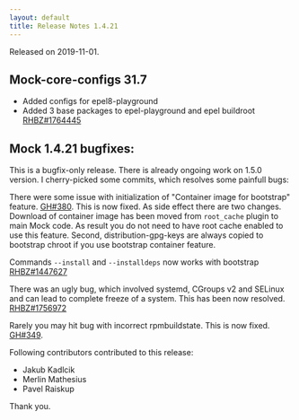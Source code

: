 ```yaml
---
layout: default
title: Release Notes 1.4.21
---
```


Released on 2019-11-01.

## Mock-core-configs 31.7

 * Added configs for epel8-playground
 * Added 3 base packages to epel-playground and epel buildroot [RHBZ#1764445](https://bugzilla.redhat.com/show_bug.cgi?id=1764445)

## Mock 1.4.21 bugfixes:

This is a bugfix-only release. There is already ongoing work on 1.5.0 version. I cherry-picked some commits, which resolves some painfull bugs:

There were some issue with initialization of "Container image for bootstrap" feature. [GH#380](https://github.com/rpm-software-management/mock/issues/380). This is now fixed. As side effect there are two changes. Download of container image has been moved from `root_cache` plugin to main Mock code. As result you do not need to have root cache enabled to use this feature. Second, distribution-gpg-keys are always copied to bootstrap chroot if you use bootstrap container feature.

Commands `--install` and `--installdeps` now works with bootstrap [RHBZ#1447627](https://bugzilla.redhat.com/show_bug.cgi?id=1447627)

There was an ugly bug, which involved systemd, CGroups v2 and SELinux and can lead to complete freeze of a system. This has been now resolved. [RHBZ#1756972](https://bugzilla.redhat.com/show_bug.cgi?id=1756972)

Rarely you may hit bug with incorrect rpmbuildstate. This is now fixed. [GH#349](https://github.com/rpm-software-management/mock/issues/349).

Following contributors contributed to this release:

 * Jakub Kadlcik
 * Merlin Mathesius
 * Pavel Raiskup

Thank you.
